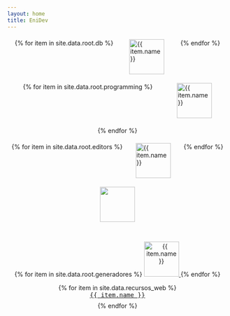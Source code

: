 ```yaml
---
layout: home
title: EniDev
---
```


<style>
  .row {
    display: flex;
    flex-wrap: wrap;
    justify-content: space-evenly;
    gap: 20px;
    margin: 20px 0;
  }
</style>

<!-- Databases -->
<div class="row">
  {% for item in site.data.root.db %}
  <a href="{{ item.link | relative_url }}">
    <div class="card">
      <div class="info">
        <img
          src="{{ item.logo | relative_url }}"
          alt="{{ item.name }}"
          height="80">
      </div>
    </div>
  </a>
  {% endfor %}
</div>

<!-- Programming -->
<div class="row">
  {% for item in site.data.root.programming %}
  <a href="{{ item.link | relative_url }}">
    <div class="card">
      <div class="info">
        <img
          src="{{ item.logo | relative_url }}"
          alt="{{ item.name }}"
          height="80"
          width="80">
      </div>
    </div>
  </a>
  {% endfor %}
</div>

<!-- Editores -->
<div class="row">
  {% for item in site.data.root.editors %}
  <a href="{{ item.link | relative_url }}">
    <div class="card">
      <div class="info">
        <img
          src="{{ item.logo | relative_url }}"
          alt="{{ item.name }}"
          height="80">
      </div>
    </div>
  </a>
  {% endfor %}
</div>


<!-- Herramientas -->
<p align="center">
    <!-- MermaidJS -->
    <a href="{{ '/docs/mermaid.html' | relative_url }}"><kbd><img src="{{ '/assets/images/logos/mermaid.svg' | relative_url }}" height="80"></kbd></a>
</p>

<br>

<!-- Generadores -->
<p align="center">
  {% for item in site.data.root.generadores %}
  <a href="{{ item.link | relative_url }}">
    <img
        src="{{ item.logo | relative_url }}"
        alt="{{ item.name }}"
        height="80">
    </a>
    {% endfor %}
</p>


<!-- Recursos web -->
<p align="center">
    {% for item in site.data.recursos_web %}
    <a href="{{ item.link | relative_url }}" style="display: block; margin-bottom: 8px">
        <kbd>{{ item.name }}</kbd>
    </a>
    {% endfor %}
</p>

